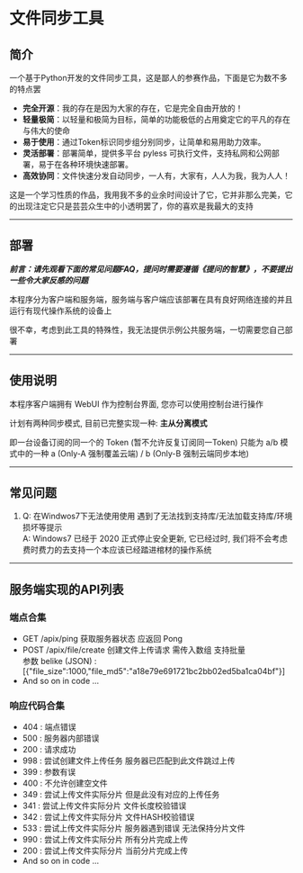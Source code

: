 # 文件同步工具

## 简介

一个基于Python开发的文件同步工具，这是鄙人的参赛作品，下面是它为数不多的特点罢

- **完全开源**：我的存在是因为大家的存在，它是完全自由开放的！
- **轻量极简**：以轻量和极简为目标，简单的功能极低的占用奠定它的平凡的存在与伟大的使命
- **易于使用**：通过Token标识同步组分别同步，让简单和易用助力效率。
- **灵活部署**：部署简单，提供多平台 pyless 可执行文件，支持私网和公网部署，易于在各种环境快速部署。
- **高效协同**：文件快速分发自动同步，一人有，大家有，人人为我，我为人人！

这是一个学习性质的作品，我用我不多的业余时间设计了它，它并非那么完美，它的出现注定它只是芸芸众生中的小透明罢了，你的喜欢是我最大的支持

---

## 部署

***前言：请先观看下面的常见问题FAQ，提问时需要遵循《提问的智慧》，不要提出一些令大家反感的问题***

本程序分为客户端和服务端，服务端与客户端应该部署在具有良好网络连接的并且运行有现代操作系统的设备上

很不幸，考虑到此工具的特殊性，我无法提供示例公共服务端，一切需要您自己部署

---

## 使用说明

本程序客户端拥有 WebUI 作为控制台界面, 您亦可以使用控制台进行操作

计划有两种同步模式, 目前已完整实现一种: **主从分离模式**  

即一台设备订阅的同一个的 Token (暂不允许反复订阅同一Token) 只能为 a/b 模式中的一种
a (Only-A 强制覆盖云端) / b (Only-B 强制云端同步本地)

---

## 常见问题

1. Q: 在Windwos7下无法使用使用 遇到了无法找到支持库/无法加载支持库/环境损坏等提示  
   A: Windows7 已经于 2020 正式停止安全更新, 它已经过时, 我们将不会考虑费时费力的去支持一个本应该已经踏进棺材的操作系统

---

## 服务端实现的API列表

### 端点合集

- GET /apix/ping 获取服务器状态 应返回 Pong
- POST /apix/file/create 创建文件上传请求 需传入数组 支持批量   
  参数 belike (JSON) :  
  [{"file_size":1000,"file_md5":"a18e79e691721bc2bb02ed5ba1ca04bf"}]
- And so on in code ...

### 响应代码合集

- 404 : 端点错误
- 500 : 服务器内部错误
- 200 : 请求成功
- 998 : 尝试创建文件上传任务 服务器已匹配到此文件跳过上传
- 399 : 参数有误
- 400 : 不允许创建空文件
- 349 : 尝试上传文件实际分片 但是此没有对应的上传任务
- 341 : 尝试上传文件实际分片 文件长度校验错误
- 342 : 尝试上传文件实际分片 文件HASH校验错误
- 533 : 尝试上传文件实际分片 服务器遇到错误 无法保持分片文件
- 990 : 尝试上传文件实际分片 所有分片完成上传
- 200 : 尝试上传文件实际分片 当前分片完成上传
- And so on in code ...
